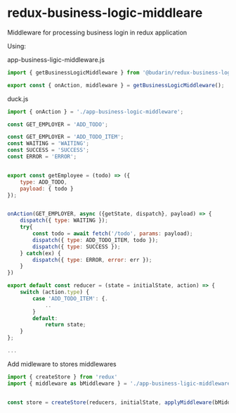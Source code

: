 # redux-business-logic-middleare

Middleware for processing business login in redux application

Using:

app-business-ligic-middleware.js

```js
import { getBusinessLogicMiddleware } from '@budarin/redux-business-logic-middleare';

export const { onAction, middleware } = getBusinessLogicMiddleware();
```

duck.js

```js
import { onAction } = './app-business-logic-middleware';

const GET_EMPLOYER = 'ADD_TODO';

const GET_EMPLOYER = 'ADD_TODO_ITEM';
const WAITING = 'WAITING';
const SUCCESS = 'SUCCESS';
const ERROR = 'ERROR';


export const getEmployee = (todo) => ({
    type: ADD_TODO,
    payload: { todo }
});


onAction(GET_EMPLOYER, async ({getState, dispatch}, payload) => {
    dispatch({ type: WAITING });
    try{
        const todo = await fetch('/todo', params: payload);
        dispatch({ type: ADD_TODO_ITEM, todo });
        dispatch({ type: SUCCESS });
    } catch(ex) {
        dispatch({ type: ERROR, error: err });
    }
})

export default const reducer = (state = initialState, action) => {
    switch (action.type) {
        case 'ADD_TODO_ITEM': {.
            ..
        }
        default:
            return state;
    }
};

...
```

Add midleware to stores middlewares

```js
import { createStore } from 'redux'
import { middleware as bMiddleware } = './app-business-ligic-middleware';


const store = createStore(reducers, initialState, applyMiddleware(bMiddleware));
```
